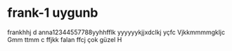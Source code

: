 # frank-1 uygunb
frankhhj  d
anna12344557788yyhhfflk
yyyyyykjjxdclkj
yçfc
Vjkkmmmmgkljc 
Gmm
ttmm c ffjkk
  falan 
  ffcj
çok güzel 
H
